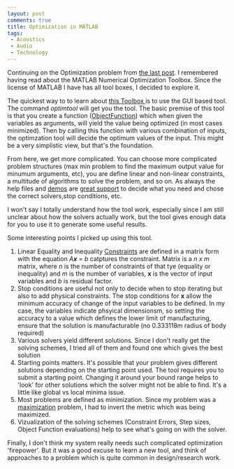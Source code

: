 ```yaml
---
layout: post
comments: true
title: Optimization in MATLAB
tags:
 - Acoustics
 - Audio
 - Technology
---
```


Continuing on the Optimization problem from [the last post][0]. I remembered having read about the MATLAB Numerical Optimization Toolbox. Since the license of MATLAB I have has all tool boxes, I decided to explore it.

The quickest way to to learn about [this Toolbox ][1]is to use the GUI based tool. The command _optimtool_ will get you the tool. The basic premise of this tool is that you create a function ([ObjectFunction][2]) which when given the variables as arguments, will yield the value being optimized (in most cases minimized). Then by calling this function with various combination of inputs, the optimzation tool will decide the optimum values of the input. This might be a very simplistic view, but that's the foundation.

From here, we get more complicated. You can choose more complicated problem structures (max min problem to find the maximum output value for minumum arguments, etc), you are define linear and non-linear constraints, a multitude of algorithms to solve the problem, and so on. As always the help files and [demos][3] are [great support][4] to decide what you need and chose the correct solvers,stop conditions, etc.

I won't say I totally understand how the tool work, especially since I am still unclear about how the solvers actually work, but the tool gives enough data for you to use it to generate some useful results.

Some interesting points I picked up using this tool.

1. Linear Equality and Inequality [Constraints][5] are defined in a matrix form with the equation _A**x** = b_ catptures the constraint. Matrix is a _n x m_ matrix, where _n_ is the number of constraints of that tye (equality or inequality) and _m_ is the number of variables, **x** is the vector of input variables and _b_ is residual factor.
2. Stop conditions are useful not only to decide when to stop iterating but also to add physical constraints. The stop conditions for **x** allow the minimum accuracy of change of the input variables to be defined. In my case, the variables indicate phsyical dimensionsm, so setting the accuracy to a value which defines the lower limit of manufacturing, ensure that the solution is manufacturable (no 0.333118m radius of body required)
3. Various solvers yield different solutions. Since I don't really get the solving schemes, I tried all of them and found one which gives the best solution
4. Starting points matters. It's possible that your problem gives different solutions depending on the starting point used. The tool requires you to submit a starting point. Changing it around your bound range helps to 'look' for other solutions which the solver might not be able to find. It's a little like global vs local minima issue.
5. Most problems are defined as minimization. Since my problem was a [maximization][6] problem, I had to invert the metric which was being maximized.
6. Vizualization of the solving schemes (Constraint Errors, Step sizes, Object Function evaluations) help to see what's going on with the solver.

Finally, I don't think my system really needs such complicated optimization 'firepower'. But it was a good excuse to learn a new tool, and think of approaches to a problem which is quite common in design/research work.



[0]: constrained-optimization/
[1]: http://www.mathworks.com/products/optimization/
[2]: http://www.mathworks.com/help/optim/write-objective-function.html
[3]: http://www.mathworks.com/products/optimization/demos.html
[4]: http://www.mathworks.com/help/optim/index.html#optimization-problem-setup
[5]: http://www.mathworks.com/help/optim/write-constraints.html
[6]: http://www.mathworks.com/help/optim/ug/choosing-a-solver.html#brhkghv-21
